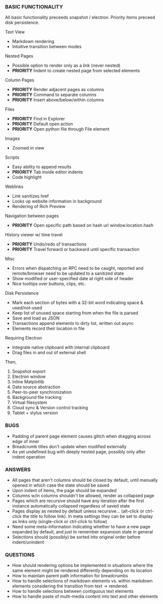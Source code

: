### BASIC FUNCTIONALITY

All basic functionality preceeds snapshot / electron.
Priority items preceed disk persistence.

Text View

- Markdown rendering
- Intuitive transition between modes

Nested Pages

- Possible option to render only as a link (never nested)
- **PRIORITY** Indent to create nested page from selected elements

Column Pages

- **PRIORITY** Render adjacent pages as columns
- **PRIORITY** Command to separate columns
- **PRIORITY** Insert above/below/within columns

Files

- **PRIORITY** Find in Explorer
- **PRIORITY** Default open action
- **PRIORITY** Open python file through File element

Images

- Zoomed in view

Scripts

- Easy ability to append results
- **PRIORITY** Tab inside editor indents
- Code highlight

Weblinks

- Link sanitizes href
- Looks up website information in background
- Rendering of Rich Preview

Navigation between pages

- **PRIORITY** Open specific path based on hash url window.location.hash

History viewer w/ time travel

- **PRIORITY** Undo/redo of transactions
- **PRIORITY** Travel forward or backward until specific transaction

Misc

- Errors when dispatching an RPC need to be caught, reported
    and remote/browser need to be updated to a sanitized state
- Show modified or user-specified date at right side of header
- Nice tooltips over buttons, clips, etc.

Disk Persistence

- Mark each section of bytes with a 32-bit word indicating space & used/not-used
- Keep list of unused space starting from when the file is parsed
- Save and load as JSON
- Transactions append elements to dirty list, written out async
- Elements record their location in file

Requiring Electron

- Integrate native clipboard with internal clipboard
- Drag files in and out of external shell
    
Then,

1. Snapshot export
2. Electron window
3. Inline Matplotlib
4. Data source abstraction
5. Peer-to-peer synchronization
6. Background file tracking
7. Virtual filesystem
8. Cloud sync & Version control tracking
9. Tablet + stylus version

### BUGS

- Padding of parent page element causes glitch when dragging across edge of inner
- Breadcrumb titles don't update when modified externally
- As yet undefined bug with deeply nested page, possibly only after indent operation

### ANSWERS

- All pages that aren't columns should be closed by default, until manually
    opened in which case the state should be saved
- Upon indent of items, the page should be expanded
- Columns w/in columns shouldn't be allowed, render as collapsed page
- Pages which are recursive should have any iteration after the first
    instance automatically collapsed regardless of saved state
- Pages display as nested by default unless recursive... (alt-click or ctrl-click the title to follow link). In meta settings they can be set to display as links only (single-click or ctrl-click to follow)
- Need some meta-information indicating whether to have a new page expanded by default,
    and just to remember expansion state in general
- Selections should (possibly) be sorted into original order before indent/unindent

### QUESTIONS

- How should rendering options be implemented in situations where the same
    element might be rendered differently depending on its location
- How to maintain parent path information for breadcrumbs
- How to handle selections of markdown elements vs. within markdown elements
    considering the transition from text -> rendered.
- How to handle selections between contiguous text elements
- How to handle paste of multi-media content into text and other elements
